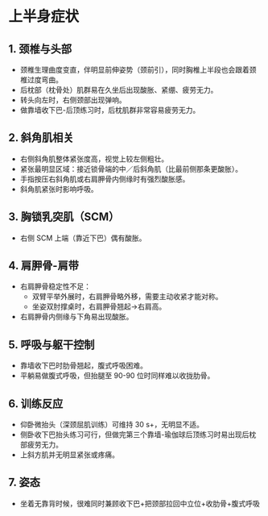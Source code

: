 # 上半身症状

## 1. 颈椎与头部  
* 颈椎生理曲度变直，伴明显前伸姿势（颈前引），同时胸椎上半段也会跟着颈椎过度弯曲。
* 后枕部（枕骨处）肌群易在久坐后出现酸胀、紧绷、疲劳无力。  
* 转头向左时，右侧颈部出现弹响。  
* 做靠墙收下巴-后顶练习时，后枕肌群非常容易疲劳无力。  

## 2. 斜角肌相关  
* 右侧斜角肌整体紧张度高，视觉上较左侧粗壮。  
* 紧张最明显区域：接近锁骨端的中／后斜角肌（比最前侧那条更酸胀）。  
* 手指按压右斜角肌或右肩胛骨内侧缘时有强烈酸胀感。  
* 斜角肌紧张时影响呼吸。  

## 3. 胸锁乳突肌（SCM）  
* 右侧 SCM 上端（靠近下巴）偶有酸胀。  

## 4. 肩胛骨-肩带  
* 右肩胛骨稳定性不足：  
  - 双臂平举外展时，右肩胛骨略外移，需要主动收紧才能对称。  
  - 坐姿双肘撑桌时，右肩胛骨翘起→右肩高。  
* 右肩胛骨内侧缘与下角易出现酸胀。  

## 5. 呼吸与躯干控制  
* 靠墙收下巴时肋骨翘起，腹式呼吸困难。  
* 平躺易做腹式呼吸，但抬腿至 90-90 位时同样难以收拢肋骨。  

## 6. 训练反应  
* 仰卧微抬头（深颈屈肌训练）可维持 30 s+，无明显不适。  
* 侧卧收下巴抬头练习可行，但做完第三个靠墙-瑜伽球后顶练习时易出现后枕部疲劳无力。  
* 上斜方肌并无明显紧张或疼痛。  


## 7. 姿态
* 坐着无靠背时候，很难同时兼顾收下巴+把颈部拉回中立位+收肋骨+腹式呼吸
